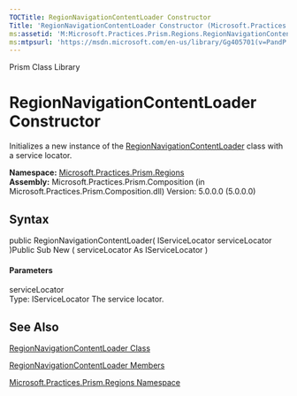 ```yaml
---
TOCTitle: RegionNavigationContentLoader Constructor
Title: 'RegionNavigationContentLoader Constructor (Microsoft.Practices.Prism.Regions)'
ms:assetid: 'M:Microsoft.Practices.Prism.Regions.RegionNavigationContentLoader.\#ctor(Microsoft.Practices.ServiceLocation.IServiceLocator)'
ms:mtpsurl: 'https://msdn.microsoft.com/en-us/library/Gg405701(v=PandP.50)'
---
```


Prism Class Library

RegionNavigationContentLoader Constructor
=========================================

Initializes a new instance of the [RegionNavigationContentLoader](https://msdn.microsoft.com/t:microsoft.practices.prism.regions.regionnavigationcontentloader) class with a service locator.

**Namespace:** [Microsoft.Practices.Prism.Regions](https://msdn.microsoft.com/n:microsoft.practices.prism.regions)
**Assembly:** Microsoft.Practices.Prism.Composition (in Microsoft.Practices.Prism.Composition.dll) Version: 5.0.0.0 (5.0.0.0)

## Syntax


<span id="syntaxToggle"></span>public RegionNavigationContentLoader( IServiceLocator serviceLocator )Public Sub New ( serviceLocator As IServiceLocator )
#### Parameters

serviceLocator  
Type: IServiceLocator
The service locator.

See Also
--------


[RegionNavigationContentLoader Class](https://msdn.microsoft.com/t:microsoft.practices.prism.regions.regionnavigationcontentloader)

[RegionNavigationContentLoader Members](https://msdn.microsoft.com/allmembers.t:microsoft.practices.prism.regions.regionnavigationcontentloader)

[Microsoft.Practices.Prism.Regions Namespace](https://msdn.microsoft.com/n:microsoft.practices.prism.regions)
